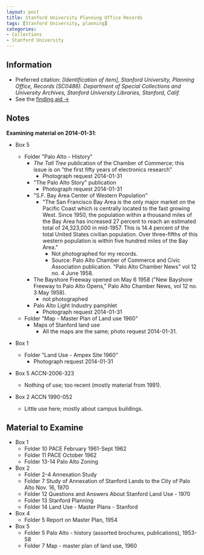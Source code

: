 ```yaml
---
layout: post
title: Stanford University Planning Office Records
tags: [Stanford University, planning]
categories:
- Collections
- Stanford University
---
```


Information
-----------

* Preferred citation: *[Identification of item], Stanford University, Planning Office, Records (SC0486). Department of Special Collections and University Archives, Stanford University Libraries, Stanford, Calif.*
* See the [finding aid →](http://www.oac.cdlib.org/findaid/ark:/13030/tf0489n48r/entire_text/)

Notes
-----

**Examining material on 2014-01-31**:

* Box 5

    * Folder "Palo Alto - History"
        * *The Tall Tree* publication of the Chamber of Commerce; this issue is on
    "the first fifty years of electronics research"
            * Photograph request 2014-01-31
        * "The Palo Alto Story" publication
            * Photograph request 2014-01-31
        * "S.F. Bay Area Center of Western Population"
            * "The San Francisco Bay Area is the only major market on the Pacific
        Coast which is centrally located to the fast growing West. Since 1950,
        the population within a thousand miles of the Bay Area has increased
        27 percent to reach an estimated total of 24,323,000 in mid-1957. This
        is 14.4 percent of the total United States civilian population.
        Over three-fifths of this western population is within five hundred
        miles of the Bay Area."
                * Not photographed for my records.
                * Source: Palo Alto Chamber of Commerce and Civic Association
            publication. "Palo Alto Chamber News" vol 12 no. 4 June 1958.
        * The Bayshore Freeway opened on May 6 1958 ("New Bayshore Freeway to Palo
    Alto Opens," Palo Alto Chamber News, vol 12 no. 3 May 1958).
            * not photographed
        * Palo Alto Light Industry pamphlet
            * Photograph request 2014-01-31
    * Folder "Map - Master Plan of Land use 1960"
        * Maps of Stanford land use
            * All the maps are the same; photo request 2014-01-31.

* Box 1
    * Folder "Land Use - Ampex Site 1960"
        * Photograph request 2014-01-31

* Box 5 ACCN-2006-323
    * Nothing of use; too recent (mostly material from 1991).

 * Box 2 ACCN 1990-052
    * Little use here; mostly about campus buildings.

Material to Examine
-------------------

* Box 1
    * Folder 10 PACE February 1961-Sept 1962
    * Folder 11 PACE October 1962
    * Folder 13-14 Palo Alto Zoning
* Box 2
    * Folder 2-4 Annexation Study
    * Folder 7 Study of Annexation of Stanford Lands to the City of Palo Alto Nov. 16, 1970
    * Folder 12 Questions and Answers About Stanford Land Use - 1970
    * Folder 13 Stanford Planning
    * Folder 14 Land Use - Master Plans - Stanford
* Box 4
    * Folder 5 Report on Master Plan, 1954
* Box 5
    * Folder 5 Palo Alto - history (assorted brochures, publications), 1953-58
    * Folder 7 Map - master plan of land use, 1960
